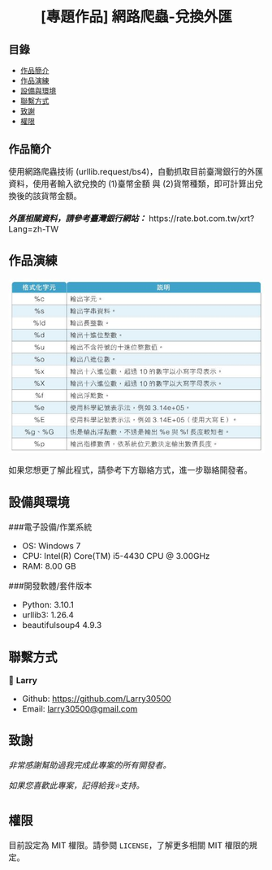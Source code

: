 <h1 align="center">
  <br>
  [專題作品] 網路爬蟲-兌換外匯
</h1>


## 目錄
* [作品簡介](#作品簡介)
* [作品演練](#專案演練)
* [設備與環境](#設備與環境)
* [聯繫方式](#聯繫方式)
* [致謝](#致謝)
* [權限](#權限)


## 作品簡介
<p><font size="3">
  使用網路爬蟲技術 (urllib.request/bs4)，自動抓取目前臺灣銀行的外匯資料，使用者輸入欲兌換的 (1)臺幣金額 與 (2)貨幣種類，即可計算出兌換後的該貨幣金額。
  <br><br> 
  <strong><em>外匯相關資料，請參考臺灣銀行網站：</em></strong>  https://rate.bot.com.tw/xrt?Lang=zh-TW
</p>


## 作品演練
![Test_images](images/test.jpg)

如果您想更了解此程式，請參考下方聯絡方式，進一步聯絡開發者。

## 設備與環境
###電子設備/作業系統
* OS: Windows 7
* CPU: Intel(R) Core(TM) i5-4430 CPU @ 3.00GHz
* RAM: 8.00 GB

###開發軟體/套件版本
* Python: 3.10.1
* urllib3: 1.26.4
* beautifulsoup4 4.9.3


## 聯繫方式
👤 **Larry**
  * Github: https://github.com/Larry30500
  * Email: larry30500@gmail.com


## 致謝
*非常感謝幫助過我完成此專案的所有開發者。*
  
*如果您喜歡此專案，記得給我⭐️支持。*


## 權限
目前設定為 MIT 權限。請參閱 `LICENSE`，了解更多相關 MIT 權限的規定。
